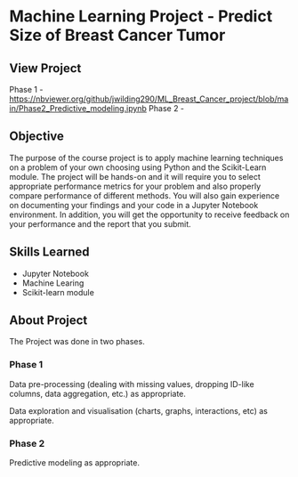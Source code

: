 # Machine Learning Project - Predict Size of Breast Cancer Tumor

## View Project
Phase 1 - https://nbviewer.org/github/jwilding290/ML_Breast_Cancer_project/blob/main/Phase2_Predictive_modeling.ipynb
Phase 2 -

## Objective

The purpose of the course project is to apply machine learning techniques on a problem of your own choosing using Python and the Scikit-Learn module. The project will be hands-on and it will require you to select appropriate performance metrics for your problem and also properly compare performance of different methods. You will also gain experience on documenting your findings and your code in a Jupyter Notebook environment. In addition, you will get the opportunity to receive feedback on your performance and the report that you submit.

## Skills Learned

- Jupyter Notebook
- Machine Learing
- Scikit-learn module

## About Project

The Project was done in two phases.

### Phase 1

Data pre-processing (dealing with missing values, dropping ID-like columns, data aggregation, etc.) as appropriate.

Data exploration and visualisation (charts, graphs, interactions, etc) as appropriate.

### Phase 2

Predictive modeling as appropriate.
